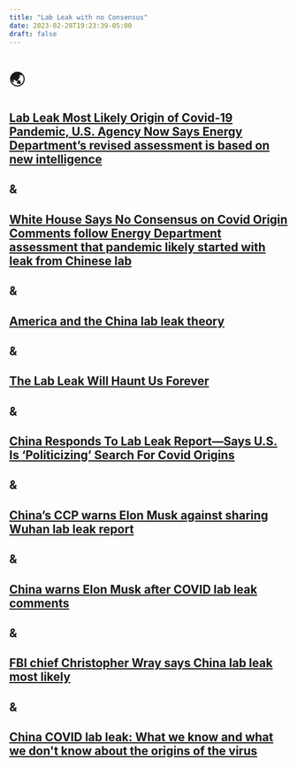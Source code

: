 ```yaml
---
title: "Lab Leak with no Consensus"
date: 2023-02-28T19:23:39-05:00
draft: false
---
```


# :earth_asia:

## [Lab Leak Most Likely Origin of Covid-19 Pandemic, U.S. Agency Now Says Energy Department’s revised assessment is based on new intelligence](https://www.wsj.com/articles/covid-origin-china-lab-leak-807b7b0a)

## &

## [White House Says No Consensus on Covid Origin Comments follow Energy Department assessment that pandemic likely started with leak from Chinese lab](https://www.wsj.com/articles/china-rejects-u-s-assertion-that-covid-originated-from-lab-leak-fe15df0c)

## &

## [America and the China lab leak theory](https://www.ft.com/content/40628c4e-b856-43d6-9755-f56d35d94a14)

## &

## [The Lab Leak Will Haunt Us Forever](https://www.theatlantic.com/science/archive/2023/02/covid-pandemic-origin-china-lab-leak-theory-energy-department/673230/)

## &

## [China Responds To Lab Leak Report—Says U.S. Is ‘Politicizing’ Search For Covid Origins](https://www.forbes.com/sites/roberthart/2023/02/27/china-responds-to-lab-leak-report-says-us-is-politicizing-search-for-covid-origins/?sh=d91ad9c5156f)

## &

## [China’s CCP warns Elon Musk against sharing Wuhan lab leak report](https://www.cnbc.com/2023/02/28/chinas-ccp-warns-elon-musk-against-sharing-wuhan-lab-leak-report.html)

## &

## [China warns Elon Musk after COVID lab leak comments](https://www.foxbusiness.com/business-leaders/china-warns-elon-musk-covid-lab-leak-comments)

## &

## [FBI chief Christopher Wray says China lab leak most likely](https://www.bbc.com/news/world-us-canada-64806903)

## &

## [China COVID lab leak: What we know and what we don't know about the origins of the virus](https://www.euronews.com/next/2023/03/02/china-covid-lab-leak-what-we-know-and-what-we-dont-know-about-the-origins-of-the-virus)
